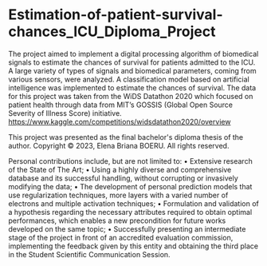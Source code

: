# Estimation-of-patient-survival-chances_ICU_Diploma_Project
The project aimed to implement a digital processing algorithm of biomedical signals to estimate the chances of survival for patients admitted to the ICU. A large variety of types of signals and biomedical parameters, coming from various sensors, were analyzed. A classification model based on artificial intelligence was implemented to estimate the chances of survival.
The data for this project was taken from the WiDS Datathon 2020 which focused on patient health through data from MIT’s GOSSIS (Global Open Source Severity of Illness Score) initiative. https://www.kaggle.com/competitions/widsdatathon2020/overview

This project was presented as the final bachelor's diploma thesis of the author. Copyright © 2023, Elena Briana BOERU. All rights reserved.

Personal contributions include, but are not limited to:
• Extensive research of the State of The Art;
• Using a highly diverse and comprehensive database and its successful handling, without corrupting or
invasively modifying the data;
• The development of personal prediction models that use regularization techniques, more layers with a
varied number of electrons and multiple activation techniques;
• Formulation and validation of a hypothesis regarding the necessary attributes required to obtain
optimal performances, which enables a new precondition for future works developed on the same
topic;
• Successfully presenting an intermediate stage of the project in front of an accredited evaluation
commission, implementing the feedback given by this entity and obtaining the third place in the
Student Scientific Communication Session.
